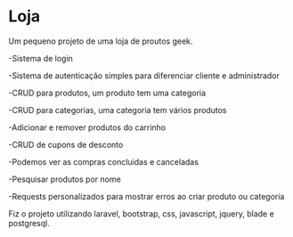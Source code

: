 # Loja

Um pequeno projeto de uma loja de proutos geek.

-Sistema de login

-Sistema de autenticação simples para diferenciar cliente e administrador

-CRUD para produtos, um produto tem uma categoria

-CRUD para categorias, uma categoria tem vários produtos

-Adicionar e remover produtos do carrinho

-CRUD de cupons de desconto

-Podemos ver as compras concluidas e canceladas

-Pesquisar produtos por nome

-Requests personalizados para mostrar erros ao criar produto ou categoria

Fiz o projeto utilizando laravel, bootstrap, css, javascript, jquery, blade e postgresql.
